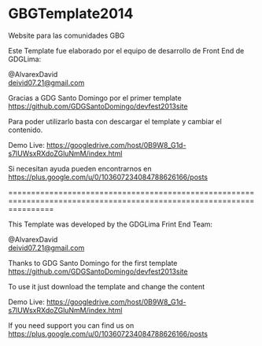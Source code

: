 GBGTemplate2014
===============

Website para las comunidades GBG

Este Template fue elaborado por el equipo de desarrollo de Front End de GDGLima:

@AlvarexDavid <br>
deivid07.21@gmail.com 

Gracias a GDG Santo Domingo por el primer template <br>
https://github.com/GDGSantoDomingo/devfest2013site

Para poder utilizarlo basta con descargar el template y cambiar el contenido.

Demo Live: https://googledrive.com/host/0B9W8_G1d-s7lUWsxRXdoZGluNmM/index.html

Si necesitan ayuda pueden encontrarnos en <br> https://plus.google.com/u/0/103607234084788626166/posts

======================================================================================================================

This Template was developed by the GDGLima Frint End Team:

@AlvarexDavid <br>
deivid07.21@gmail.com 

Thanks to GDG Santo Domingo for the first template <br>
https://github.com/GDGSantoDomingo/devfest2013site

To use it just download the template and change the content

Demo Live: https://googledrive.com/host/0B9W8_G1d-s7lUWsxRXdoZGluNmM/index.html

If you need support you can find us on <br> https://plus.google.com/u/0/103607234084788626166/posts